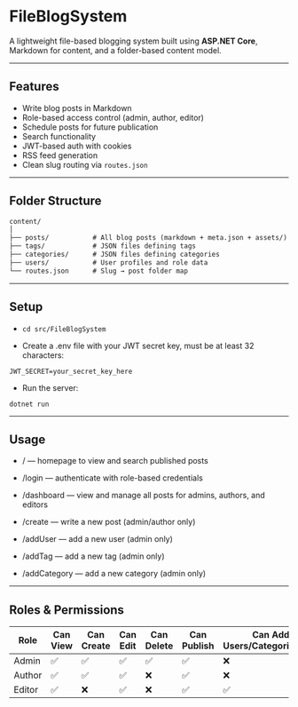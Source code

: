 # FileBlogSystem 

A lightweight file-based blogging system built using **ASP.NET Core**, Markdown for content, and a folder-based content model.

---

## Features

- Write blog posts in Markdown
- Role-based access control (admin, author, editor)
- Schedule posts for future publication
- Search functionality
- JWT-based auth with cookies
- RSS feed generation
- Clean slug routing via `routes.json`

---

## Folder Structure

```txt
content/
│
├── posts/           # All blog posts (markdown + meta.json + assets/)
├── tags/            # JSON files defining tags
├── categories/      # JSON files defining categories
├── users/           # User profiles and role data
└── routes.json      # Slug → post folder map
```

---

## Setup

- ```cd src/FileBlogSystem``` 

- Create a .env file with your JWT secret key, must be at least 32 characters:
```
JWT_SECRET=your_secret_key_here
```
- Run the server:
```
dotnet run
```

---

## Usage
- /   — homepage to view and search published posts

- /login  — authenticate with role-based credentials

- /dashboard  — view and manage all posts for admins, authors, and editors

- /create — write a new post (admin/author only)

- /addUser — add a new user (admin only)

- /addTag — add a new tag (admin only)

- /addCategory — add a new category (admin only)

---

## Roles & Permissions
| Role   | Can View | Can Create| Can Edit | Can Delete | Can Publish | Can Add Users/Categories/Tag |
| ------ | -------- | ----------| -------- | ---------- | ----------- | --------------------------   |
| Admin  | ✅        | ✅      |    ✅    |    ✅      | ✅         |             ❌              |
| Author | ✅        | ✅      |    ✅    |    ❌      | ✅         |             ❌              |
| Editor | ✅        | ❌      |    ✅    |    ❌      | ✅         |             ✅              |
